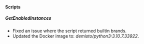 
#### Scripts
##### GetEnabledInstances
- Fixed an issue where the script returned builtin brands.
- Updated the Docker image to: *demisto/python3:3.10.7.33922*.
